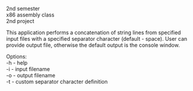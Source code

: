 2nd semester <br />
x86 assembly class <br />
2nd project <br />

This application performs a concatenation of string lines 
from specified input files with a specified separator character (default - space).
User can provide output file, otherwise the default output is the console window.

Options: <br />
-h - help <br />
-i - input filename <br />
-o - output filename <br />
-t - custom separator character definition
